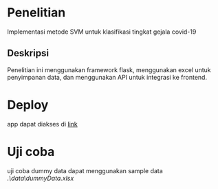 # Penelitian
Implementasi metode SVM untuk klasifikasi tingkat gejala covid-19

## Deskripsi
Penelitian ini menggunakan framework flask, menggunakan excel untuk penyimpanan data, dan menggunakan API untuk integrasi ke frontend.

# Deploy
app dapat diakses di [link](http://kurnia31300.pythonanywhere.com/)

# Uji coba
uji coba dummy data dapat menggunakan sample data _.\data\dummyData.xlsx_
